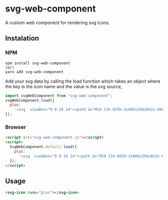 # svg-web-component

A custom web component for rendering svg icons.

## Instalation

### NPM

```shell
npm install svg-web-component
(or)
yarn add svg-web-component
```

Add your svg data by calling the load function which takes an object where the key is the icon name and the value is the svg source,

```javascript
import svgWebComponent from "svg-web-component";
svgWebComponent.load({
  plus:
    '<svg  viewBox="0 0 24 24"><path d="M19 11h-6V5h-2v6H5v2h6v6h2v-6h6z"/></svg>'
});
```

### Browser

```html
<script src="svg-web-component.js"></script>
<script>
  SvgWebComponent.default.load({
    plus:
      '<svg  viewBox="0 0 24 24"><path d="M19 11h-6V5h-2v6H5v2h6v6h2v-6h6z"/></svg>'
  });
</script>
```

## Usage

```html
<svg-icon name="plus"></svg-icon>
```
